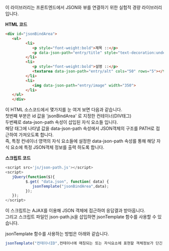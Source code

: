 이 라이브러리는 프론트엔드에서 JSON와 뷰를 연결하기 위한 실험적 경량 라이브러리 입니다.

**HTML 코드**

```html
<div id="jsonBindArea">
   <ul>
         <li>
            <p style="font-weight:bold">제목 ::</p>
            <p data-json-path="entry/title" style="text-decoration:underline;color:rgb(155, 23, 23)"></p>
         </li>
         <li>
            <p style="font-weight:bold">설명 ::</p>
            <textarea data-json-path="entry/alt" cols="50" rows="5"></textarea>
         </li>
         <li>
            <img data-json-path="entry/image" width="350">
         </li>
   </ul>
   </div>      
```
이 HTML 소스코드에서 몇가지를 눈 여겨 보면 다음과 같습니다.  
첫번째 부분은 id 값을 'jsonBindArea' 로 지정한 컨테이너(DIV태그)   
두번째로 data-json-path 속성이 삽입된 자식 요소들 입니다.   
해당 태그에 나타낼 값을 data-json-path 속성에서 JSON객체의 구조를 PATH로 접근하여 가져오도록 합니다.  
즉, 특정 컨네이너 영역의 자식 요소들에 설정한 data-json-path 속성를 통해   해당 자식 요소에 특정 JSON객체 정보를 출력 하도록 합니다.

 **스크립트 코드** 

```js
<script src='js/json-path.js'></script>
<script>            
   jQuery(function($){
         $.get( "data.json", function( data) {
            jsonTemplate("jsonBindArea",data);
         });
   });
</script>
```
이 스크립트는 AJAX를 이용해 JSON 객체에 접근하여 응답결과 받아옵니다.  
그리고 스크립트 파일인 json-path.js을 삽입하면 jsonTemplate 함수를 사용할 수 있습니다.  

jsonTemplate 함수를 사용하는 방법은 아래와 같습니다.  
```js
jsonTemplate("컨테이너ID",컨테이너에 매칭되는 또는 자식요소에 표현할 객체정보가 단긴 JSON데이터)
```



